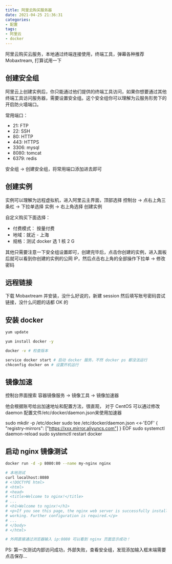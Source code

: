 ```yaml
---
title: 阿里云购买服务器
date: 2021-04-25 21:36:31
categories:
- 配置
tags:
- 阿里云
- docker
---
```


阿里云购买云服务，本地通过终端连接使用，终端工具，弹幕各种推荐 Mobaxtream, 打算试用一下

## 创建安全组

阿里云上创建实例后，你只能通过他们提供的终端工具访问，如果你想要通过其他终端工具访问服务器，需要设置安全组。这个安全组你可以理解为云服务形势下的开启防火墙端口。

常用端口：

* 21: FTP
* 22: SSH
* 80: HTTP
* 443: HTTPS
* 3306: mysql
* 8080: tomcat
* 6379: redis

安全组 -> 创建安全组，将常用端口添加进去即可

## 创建实例

实例可以理解为远程虚拟机，进入阿里云主界面，顶部选择 控制台 -> 点右上角三条杠 -> 下拉单选择 实例 -> 右上角选择 创建实例

自定义购买下面选择：

* 付费模式： 按量付费
* 地域：就近 - 上海
* 规格：测试 docker 选 1 核 2 G

其他只需要注意一下安全组设置即可，创建完毕后，点击你创建的实例，进入面板后就可以看到你创建的实例的公网 IP，然后点击右上角的全部操作下拉单 -> 修改密码

## 远程链接

下载 Mobaxtream 并安装，没什么好说的，新建 session 然后填写账号密码尝试链接，没什么问题的话都 OK 的

## 安装 docker

```bash
yum update

yum install docker -y

docker -v # 检查版本

service docker start # 启动 docker 服务，不然 docker ps 都没法运行
chkconfig docker on # 设置开机运行
```

## 镜像加速

控制台界面搜索 容器镜像服务 -> 镜像工具 -> 镜像加速器

他会根据账号给出加速地址和配置方法，很直观， 对于 CentOS 可以通过修改 daemon 配置文件/etc/docker/daemon.json来使用加速器

sudo mkdir -p /etc/docker
sudo tee /etc/docker/daemon.json <<-'EOF'
{
  "registry-mirrors": ["https://xxx.mirror.aliyuncs.com"]
}
EOF
sudo systemctl daemon-reload
sudo systemctl restart docker

## 启动 nginx 镜像测试

```bash
docker run -d -p 8080:80 --name my-nginx nginx 

# 本地测试
curl localhost:8080
# <!DOCTYPE html>
# <html>
# <head>
# <title>Welcome to nginx!</title>
# ...
# <h1>Welcome to nginx!</h1>
# <p>If you see this page, the nginx web server is successfully installed and
# working. Further configuration is required.</p>
# ...
# </body>
# </html>

# 外网直接通过浏览器输入 ip:8080 可以看到 nginx 页面显示成功！
```

PS: 第一次测试内部访问成功，外部失败，查看安全组，发现添加输入框末端需要点击保存...